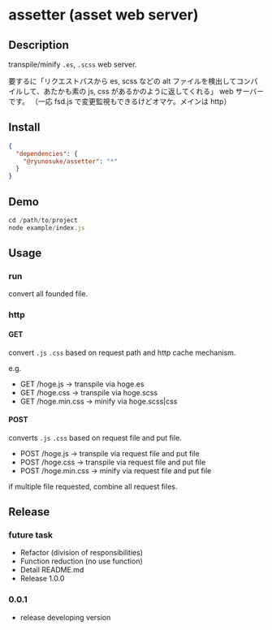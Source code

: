 # assetter (asset web server)

## Description

transpile/minify `.es`, `.scss` web server.

要するに「リクエストパスから es, scss などの alt ファイルを検出してコンパイルして、あたかも素の js, css があるかのように返してくれる」 web サーバーです。
（一応 fsd.js で変更監視もできるけどオマケ。メインは http）

## Install

```json
{
  "dependencies": {
    "@ryunosuke/assetter": "*"
  }
}
```

## Demo

```js
cd /path/to/project
node example/index.js
```

## Usage

### run

convert all founded file.

### http

#### GET

convert `.js` `.css` based on request path and http cache mechanism.

e.g.

- GET /hoge.js -> transpile via hoge.es
- GET /hoge.css -> transpile via hoge.scss
- GET /hoge.min.css -> minify via hoge.scss|css

#### POST

converts `.js` `.css` based on request file and put file.

- POST /hoge.js -> transpile via request file and put file
- POST /hoge.css -> transpile via request file and put file
- POST /hoge.min.css -> minify via request file and put file

if multiple file requested, combine all request files.

## Release

### future task

- Refactor (division of responsibilities)
- Function reduction (no use function)
- Detail README.md
- Release 1.0.0

### 0.0.1

- release developing version
